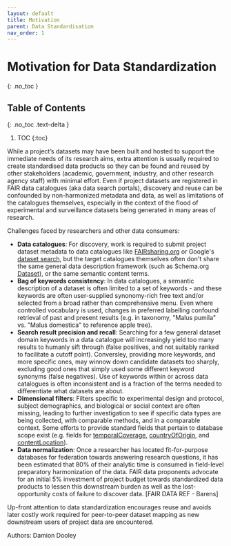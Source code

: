 ```yaml
---
layout: default
title: Motivation
parent: Data Standardisation
nav_order: 1
---
```


# Motivation for Data Standardization
{: .no_toc }

## Table of Contents
{: .no_toc .text-delta }

1. TOC
{:toc}


While a project’s datasets may have been built and hosted to support the immediate needs of its research aims, extra attention is usually required to create standardised data products so they can be found and reused by other stakeholders (academic, government, industry, and other research agency staff) with minimal effort. Even if project datasets are registered in FAIR data catalogues (aka data search portals), discovery and reuse can be confounded by non-harmonized metadata and data, as well as limitations of the catalogues themselves, especially in the context of the flood of experimental and surveillance datasets being generated in many areas of research.

Challenges faced by researchers and other data consumers:
* **Data catalogues**: For discovery, work is required to submit project dataset metadata to data catalogues like [FAIRsharing.org](https://fairsharing.org/) or Google's [dataset search](https://datasetsearch.research.google.com/), but the target catalogues themselves often don't share the same general data description framework (such as Schema.org [Dataset](https://schema.org/Dataset)), or the same semantic content terms.
* **Bag of keywords consistency**: In data catalogues, a semantic description of a dataset is often limited to a set of keywords - and these keywords are often user-supplied synonomy-rich free text and/or selected from a broad rather than comprehensive menu. Even where controlled vocabulary is used, changes in preferred labelling confound retrieval of past and present results (e.g. in taxonomy, "Malus pumila" vs. "Malus domestica" to reference apple tree).
* **Search result precision and recall**: Searching for a few general dataset domain keywords in a data catalogue will increasingly yield too many results to humanly sift through (false positives, and not suitably ranked to facilitate a cutoff point).  Conversley, providing more keywords, and more specific ones, may winnow down candidate datasets too sharply, excluding good ones that simply used some different keyword synonyms (false negatives).  Use of keywords within or across data catalogues is often inconsistent and is a fraction of the terms needed to differentiate what datasets are about.
* **Dimensional filters**: Filters specific to experimental design and protocol, subject demographics, and biological or social context are often missing, leading to further investigation to see if specific data types are being collected, with comparable methods, and in a comparable context. Some efforts to provide standard fields that pertain to database scope exist (e.g. fields for [temporalCoverage](https://schema.org/temporalCoverage), [countryOfOrigin](https://schema.org/countryOfOrigin), and 
[contentLocation](https://schema.org/contentLocation)).
* **Data normalization**: Once a researcher has located fit-for-purpose databases for federation towards answering research questions, it has been estimated that 80% of their analytic time is consumed in field-level preparatory harmonization of the data.  FAIR data proponents advocate for an initial 5% investment of project budget towards standardized data products to lessen this downstream burden as well as the lost-opportunity costs of failure to discover data. [FAIR DATA REF - Barens]

Up-front attention to data standardization encourages reuse and avoids later costly work required for peer-to-peer dataset mapping as new downstream users of project data are encountered. 

Authors: Damion Dooley

